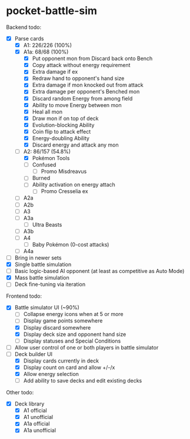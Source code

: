 # pocket-battle-sim

Backend todo:

- [x] Parse cards
  - [x] A1: 226/226 (100%)
  - [x] A1a: 68/68 (100%)
    - [x] Put opponent mon from Discard back onto Bench
    - [x] Copy attack without energy requirement
    - [x] Extra damage if ex
    - [x] Redraw hand to opponent's hand size
    - [x] Extra damage if mon knocked out from attack
    - [x] Extra damage per opponent's Benched mon
    - [x] Discard random Energy from among field
    - [x] Ability to move Energy between mon
    - [x] Heal all mon
    - [x] Draw mon if on top of deck
    - [x] Evolution-blocking Ability
    - [x] Coin flip to attack effect
    - [x] Energy-doubling Ability
    - [x] Discard energy and attack any mon
  - [ ] A2: 86/157 (54.8%)
    - [x] Pokémon Tools
    - [ ] Confused
      - [ ] Promo Misdreavus
    - [ ] Burned
    - [ ] Ability activation on energy attach
      - [ ] Promo Cresselia ex
  - [ ] A2a
  - [ ] A2b
  - [ ] A3
  - [ ] A3a
    - [ ] Ultra Beasts
  - [ ] A3b
  - [ ] A4
    - [ ] Baby Pokémon (0-cost attacks)
  - [ ] A4a
- [ ] Bring in newer sets
- [x] Single battle simulation
- [ ] Basic logic-based AI opponent (at least as competitive as Auto Mode)
- [x] Mass battle simulation
- [ ] Deck fine-tuning via iteration

Frontend todo:

- [x] Battle simulator UI (~90%)
  - [ ] Collapse energy icons when at 5 or more
  - [ ] Display game points somewhere
  - [x] Display discard somewhere
  - [x] Display deck size and opponent hand size
  - [ ] Display statuses and Special Conditions
- [ ] Allow user control of one or both players in battle simulator
- [ ] Deck builder UI
  - [x] Display cards currently in deck
  - [x] Display count on card and allow +/-/x
  - [x] Allow energy selection
  - [ ] Add ability to save decks and edit existing decks

Other todo:

- [x] Deck library
  - [x] A1 official
  - [x] A1 unofficial
  - [x] A1a official
  - [x] A1a unofficial
